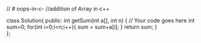 // # oops-in-c-
//addition of Array in c++

class Solution{
    public:
    int getSum(int a[], int n) {
        // Your code goes here
        int sum=0;
        for(int i=0;i<n;i++){
            sum = sum+a[i];
        }
        return sum;
    }   
};
